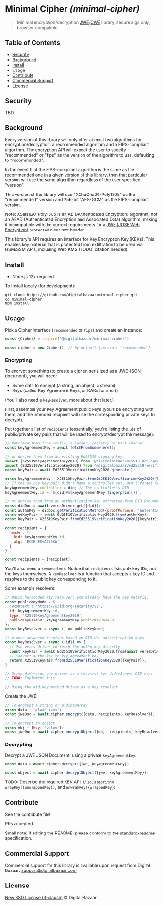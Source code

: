 # Minimal Cipher _(minimal-cipher)_

> Minimal encryption/decryption [JWE](https://tools.ietf.org/html/rfc7516)/[CWE](https://tools.ietf.org/html/rfc8152) library, secure algs only, browser-compatible

## Table of Contents

- [Security](#security)
- [Background](#background)
- [Install](#install)
- [Usage](#usage)
- [Contribute](#contribute)
- [Commercial Support](#commercial-support)
- [License](#license)

## Security

TBD

## Background

Every version of this library will only offer at most two algorithms
for encryption/decryption: a recommended algorithm and a FIPS-compliant
algorithm. The encryption API will expect the user to specify "recommended"
or "fips" as the version of the algorithm to use, defaulting to "recommended".

In the event that the FIPS-compliant algorithm is the same as the recommended
one in a given version of this library, then that particular version will
use the same algorithm regardless of the user specified "version".

This version of the library will use "XChaCha20-Poly1305" as the "recommended"
version and 256-bit "AES-GCM" as the FIPS-compliant version.

Note: XSalsa20-Poly1305 is an AE (Authenticated Encryption) algorithm, not
an AEAD (Authenticated Encryption and Associated Data) algorithm, making it
incompatible with the current requirements for a 
[JWE (JOSE Web Encryption)](https://tools.ietf.org/html/rfc7516)
`protected` clear text header.

This library's API requires an interface for Key Encryption Key (KEKs). This
enables key material that is protected from exfiltration to be used via HSM/SSM
APIs, including Web KMS (TODO: citation needed).

## Install

- Node.js 12+ required.

To install locally (for development):

```
git clone https://github.com/digitalbazaar/minimal-cipher.git
cd minimal-cipher
npm install
```

## Usage

Pick a Cipher interface (`recommended` or `fips`) and create an instance:

```js
const {Cipher} = require('@digitalbazaar/minimal-cipher');

const cipher = new Cipher(); // by default {version: 'recommended'}
```

### Encrypting

To encrypt something (to create a cipher, serialized as a JWE JSON document), 
you will need:

* Some data to encrypt (a string, an object, a stream)
* Keys (called Key Agreement Keys, or KAKs for short)

(You'll also need a `keyResolver`, more about that later.)

First, assemble your Key Agreement public keys (you'll be encrypting with them, 
and the intended recipient will use the corresponding private keys to decrypt).

Put together a list of `recipients` (essentially, you're listing the `id`s of
public/private key pairs that will be used to encrypt/decrypt the message):

```js
// Retrieve them from config, a ledger, registry or back channel
const keyAgreementKey = await fetchFromSomewhere();

// or derive them from an existing Ed25519 signing key
import {X25519KeyAgreementKey2019} from '@digitalbazaar/x25519-key-agreement-key-2019';
import {Ed25519VerificationKey2020} from '@digitalbazaar/ed25519-verification-key-2020';
const keyPair = await Ed25519VerificationKey2020.generate();

const keyAgreementKey = X25519KeyPair.fromEd25519VerificationKey2020({keyPair});
// If the source key pair didn't have a controller set, don't forget to set one:
keyAgreementKey.controller = did; // The controller's DID
keyAgreementKey.id = `${did}#${keyAgreementKey.fingerprint()}`;

// or derive them from an authentication key extracted from DID Document 
const didDoc = await veresDriver.get({did});
const authnKey = didDoc.getVerificationMethod({proofPurpose: 'authentication'});
const edKeyPair = await Ed25519VerificationKey2020.from(authnKey);
const keyPair = X25519KeyPair.fromEd25519VerificationKey2020({keyPair});

const recipient = {
  header: {
    kid: keyAgreementKey.id,
    alg: 'ECDH-ES+A256KW'
  }
}

const recipients = [recipient];
```

You'll also need a `keyResolver`. Notice that `recipients` lists only key IDs,
not the keys themselves. A `keyResolver` is a function that accepts a key ID
and resolves to the public key corresponding to it.

Some example resolvers:

```js
// Basic hardcoded key resolver; you already have the key material
const publicKeyNode = {
  '@context': 'https://w3id.org/security/v2',
  id: keyAgreementKey.id,
  type: 'X25519KeyAgreementKey2019',
  publicKeyBase58: keyAgreementKey.publicKeyBase58
};
const keyResolver = async () => publicKeyNode; 
```

```js
// A more advanced resolver based on DID doc authentication keys
const keyResolver = async ({id}) => {
  // Use veres driver to fetch the authn key directly
  const keyPair = await Ed25519VerificationKey2020.from(await veresDriver.get({did: id}));
  // Convert authn key to key agreement key
  return X25519KeyPair.fromEd25519VerificationKey2020({keyPair});
}
```

```js
// Using did-veres-one driver as a resolver for did:v1:nym: DID keys
// TODO: Implement this
```

```js
// Using the did:key method driver as a key resolver
```

Create the JWE:

```js
// To encrypt a string or a Uint8Array
const data = 'plain text';
const jweDoc = await cipher.encrypt({data, recipients, keyResolver});

// To encrypt an object
const obj = {key: 'value'};
const jweDoc = await cipher.encryptObject({obj, recipients, keyResolver});
```

### Decrypting

Decrypt a JWE JSON Document, using a private `keyAgreementKey`:

```js
const data = await cipher.decrypt({jwe, keyAgreementKey});

const object = await cipher.decryptObject({jwe, keyAgreementKey});
```

TODO: Describe the required KEK API:
// `id`, `algorithm`, `wrapKey({unwrappedKey})`, and `unwrakKey({wrappedKey})`

## Contribute

See [the contribute file](https://github.com/digitalbazaar/bedrock/blob/master/CONTRIBUTING.md)!

PRs accepted.

Small note: If editing the README, please conform to the
[standard-readme](https://github.com/RichardLitt/standard-readme) specification.

## Commercial Support

Commercial support for this library is available upon request from
Digital Bazaar: support@digitalbazaar.com

## License

[New BSD License (3-clause)](LICENSE) © Digital Bazaar
